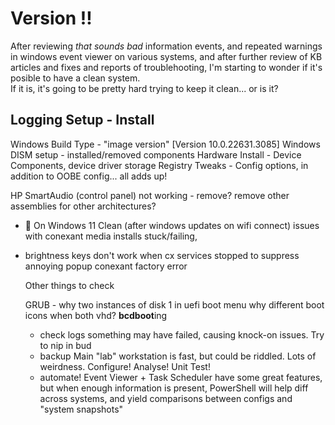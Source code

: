 # Version ‼️
After reviewing _that sounds bad_ information events, and repeated warnings in windows event viewer on various systems, and after further review of KB articles and fixes and reports of troublehooting, I'm starting to wonder if it's posible to have a clean system.  
If it is, it's going to be pretty hard trying to keep it clean... or is it?

## Logging Setup - Install
Windows Build Type - "image version" [Version 10.0.22631.3085]
Windows DISM setup - installed/removed components
Hardware Install - Device Components, device driver storage
Registry Tweaks - Config options, in addition to OOBE config... all adds up!

HP SmartAudio (control panel) not working - remove? remove other assemblies for other architectures?
- 🐛 On Windows 11 Clean (after windows updates on wifi connect) issues with conexant media installs stuck/failing,
+ brightness keys don't work when cx services stopped to suppress annoying popup conexant factory error

  Other things to check

  GRUB - why two instances of disk 1 in uefi boot menu
  why different boot icons when both vhd? **bcdboot**ing

  - check logs
something may have failed, causing knock-on issues. Try to nip in bud
  - backup
Main "lab" workstation is fast, but could be riddled. Lots of weirdness. Configure! Analyse! Unit Test!
  - automate!
Event Viewer + Task Scheduler have some great features, but when enough information is present, PowerShell will help diff across systems, and yield comparisons between configs and "system snapshots"

